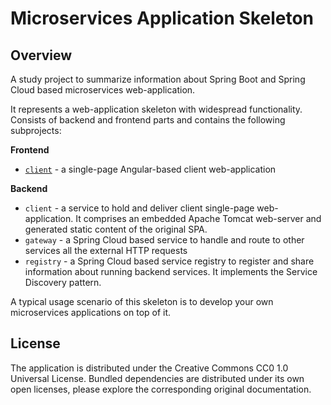 # Microservices Application Skeleton

## Overview

A study project to summarize information about Spring Boot and Spring Cloud
based microservices web-application.

It represents a web-application skeleton with widespread functionality.
Consists of backend and frontend parts and contains the following subprojects:

**Frontend**

- [`client`](./frontend/client/README.md) - a single-page Angular-based client web-application

**Backend**

- `client` - a service to hold and deliver client single-page web-application.
It comprises an embedded Apache Tomcat web-server and generated static content
of the original SPA.
- `gateway` - a Spring Cloud based service to handle and route to other services
all the external HTTP requests
- `registry` - a Spring Cloud based service registry to register and share
information about running backend services. It implements the Service Discovery
pattern.

A typical usage scenario of this skeleton is to develop your own microservices
applications on top of it.

## License

The application is distributed under the Creative Commons CC0 1.0 Universal License.
Bundled dependencies are distributed under its own open licenses, please explore
the corresponding original documentation.
